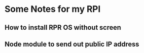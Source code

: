 

# Some Notes for my RPI

## How to install RPR OS without screen

## Node module to send out public IP address



